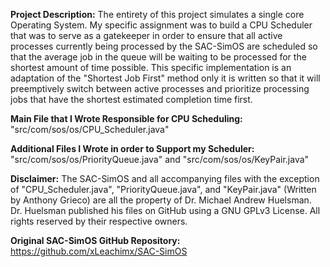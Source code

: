 **Project Description:** The entirety of this project simulates a single core Operating System. My specific assignment was to build a CPU Scheduler that was to serve as a gatekeeper in order to ensure that all active processes currently being processed by the SAC-SimOS are scheduled so that the average job in the queue will be waiting to be processed for the shortest amount of time possible. This specific implementation is an adaptation of the "Shortest Job First" method only it is written so that it will preemptively switch between active processes and prioritize processing jobs that have the shortest estimated completion time first.

**Main File that I Wrote Responsible for CPU Scheduling:** "src/com/sos/os/CPU_Scheduler.java"

**Additional Files I Wrote in order to Support my Scheduler:** "src/com/sos/os/PriorityQueue.java" and "src/com/sos/os/KeyPair.java"

**Disclaimer:** The SAC-SimOS and all accompanying files with the exception of "CPU_Scheduler.java", "PriorityQueue.java", and "KeyPair.java" (Written by Anthony Grieco) are all the property of Dr. Michael Andrew Huelsman. Dr. Huelsman published his files on GitHub using a GNU GPLv3 License. All rights reserved by their respective owners.

**Original SAC-SimOS GitHub Repository:** https://github.com/xLeachimx/SAC-SimOS
